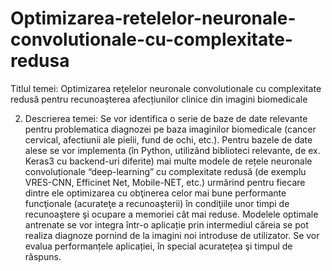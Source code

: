 # Optimizarea-retelelor-neuronale-convolutionale-cu-complexitate-redusa
Titlul temei: Optimizarea reţelelor neuronale convolutionale cu complexitate redusă pentru recunoaşterea afecțiunilor clinice din imagini biomedicale

2. Descrierea temei:
Se vor identifica o serie de baze de date relevante pentru problematica diagnozei pe baza imaginilor biomedicale (cancer cervical, afectiunii ale pielii, fund de ochi, etc.). Pentru bazele de date alese se vor implementa (în Python, utilizând biblioteci relevante, de ex. Keras3 cu backend-uri diferite) mai multe modele de rețele neuronale convoluționale “deep-learning” cu complexitate redusă (de exemplu VRES-CNN, Efficinet Net, Mobile-NET, etc.) urmărind pentru fiecare dintre ele optimizarea cu obţinerea celor mai bune performante funcţionale (acurateţe a recunoaşterii) în condiţiile unor timpi de recunoaştere şi ocupare a memoriei cât mai reduse. Modelele optimale antrenate se vor integra într-o aplicație prin intermediul căreia se pot realiza diagnoze pornind de la imagini noi introduse de utilizator. Se vor evalua performanțele aplicației, în special acuratețea şi timpul de răspuns.
